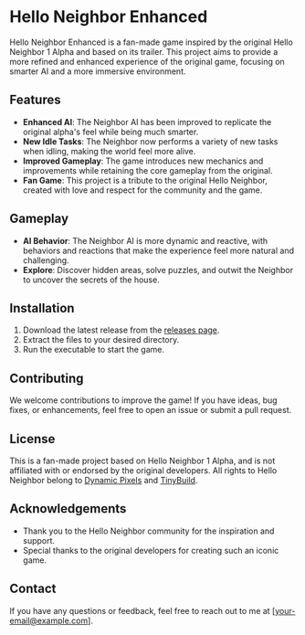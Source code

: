 # Hello Neighbor Enhanced

Hello Neighbor Enhanced is a fan-made game inspired by the original Hello Neighbor 1 Alpha and based on its trailer. This project aims to provide a more refined and enhanced experience of the original game, focusing on smarter AI and a more immersive environment.

## Features

- **Enhanced AI**: The Neighbor AI has been improved to replicate the original alpha's feel while being much smarter.
- **New Idle Tasks**: The Neighbor now performs a variety of new tasks when idling, making the world feel more alive.
- **Improved Gameplay**: The game introduces new mechanics and improvements while retaining the core gameplay from the original.
- **Fan Game**: This project is a tribute to the original Hello Neighbor, created with love and respect for the community and the game.

## Gameplay

- **AI Behavior**: The Neighbor AI is more dynamic and reactive, with behaviors and reactions that make the experience feel more natural and challenging.
- **Explore**: Discover hidden areas, solve puzzles, and outwit the Neighbor to uncover the secrets of the house.
  
## Installation

1. Download the latest release from the [releases page](#).
2. Extract the files to your desired directory.
3. Run the executable to start the game.

## Contributing

We welcome contributions to improve the game! If you have ideas, bug fixes, or enhancements, feel free to open an issue or submit a pull request.

## License

This is a fan-made project based on Hello Neighbor 1 Alpha, and is not affiliated with or endorsed by the original developers. All rights to Hello Neighbor belong to [Dynamic Pixels](https://www.dynamicpixels.com/) and [TinyBuild](https://tinybuild.com/).

## Acknowledgements

- Thank you to the Hello Neighbor community for the inspiration and support.
- Special thanks to the original developers for creating such an iconic game.

## Contact

If you have any questions or feedback, feel free to reach out to me at [your-email@example.com].
